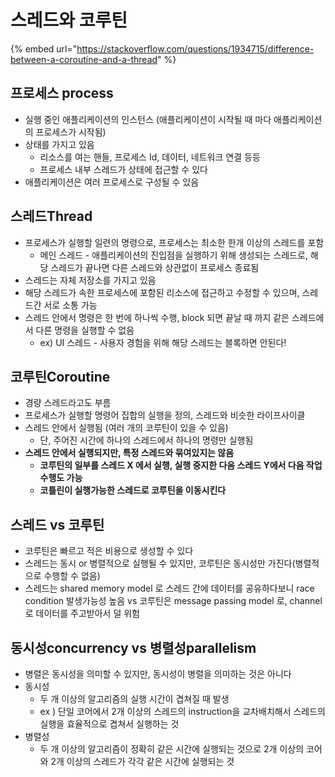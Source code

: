 # 스레드와 코루틴

{% embed url="https://stackoverflow.com/questions/1934715/difference-between-a-coroutine-and-a-thread" %}

## 프로세스 process

* 실행 중인 애플리케이션의 인스턴스 (애플리케이션이 시작될 때 마다 애플리케이션의 프로세스가 시작됨)
* 상태를 가지고 있음
  * 리소스를 여는 핸들, 프로세스 Id, 데이터, 네트워크 연결 등등
  * 프로세스 내부 스레드가 상태에 접근할 수 있다
* 애플리케이션은 여러 프로세스로 구성될 수 있음



## 스레드Thread

* 프로세스가 실행할 일련의 명령으로, 프로세스는 최소한 한개 이상의 스레드를 포함
  * 메인 스레드 - 애플리케이션의 진입점을 실행하기 위해 생성되는 스레드로, 해당 스레드가 끝나면 다른 스레드와 상관없이 프로세스 종료됨
* 스레드는 자체 저장소를 가지고 있음
* 해당 스레드가 속한 프로세스에 포함된 리소스에 접근하고 수정할 수 있으며, 스레드간 서로 소통 가능
* 스레드 안에서 명령은 한 번에 하나씩 수행, block 되면 끝날 때 까지 같은 스레드에서 다른 명령을 실행할 수 없음
  * ex) UI 스레드 - 사용자 경험을 위해 해당 스레드는 블록하면 안된다!

## 코루틴Coroutine

* 경량 스레드라고도 부름
* 프로세스가 실행할 명령어 집합의 실행을 정의, 스레드와 비슷한 라이프사이클
* 스레드 안에서 실행됨 (여러 개의 코루틴이 있을 수 있음)
  * 단, 주어진 시간에 하나의 스레드에서 하나의 명령만 실행됨
* **스레드 안에서 실행되지만, 특정 스레드와 묶여있지는 않음**
  * **코루틴의 일부를 스레드 X 에서 실행, 실행 중지한 다음 스레드 Y에서 다음 작업 수행도 가능**
  * **코틀린이 실행가능한 스레드로 코루틴을 이동시킨다**



## 스레드 vs 코루틴

* 코루틴은 빠르고 적은 비용으로 생성할 수 있다
* 스레드는 동시 or 병렬적으로 실행될 수 있지만, 코루틴은 동시성만 가진다(병렬적으로 수행할 수 없음)
* 스레드는 shared memory model 로 스레드 간에 데이터를 공유하다보니 race condition 발생가능성 높음 vs 코루틴은 message passing model 로, channel로 데이터를 주고받아서 덜 위험



## 동시성concurrency vs 병렬성parallelism

* 병렬은 동시성을 의미할 수 있지만, 동시성이 병렬을 의미하는 것은 아니다
* 동시성&#x20;
  * 두 개 이상의 알고리즘의 실행 시간이 겹쳐질 때 발생
  * ex ) 단일 코어에서 2개 이상의 스레드의 instruction을 교차배치해서 스레드의 실행을 효율적으로 겹쳐서 실행하는 것
* 병렬성
  * 두 개 이상의 알고리즘이 정확히 같은 시간에 실행되는 것으로 2개 이상의 코어와 2개 이상의 스레드가 각각 같은 시간에 실행되는 것

<figure><img src="../.gitbook/assets/스크린샷 2024-05-20 오전 8.17.49.png" alt=""><figcaption></figcaption></figure>

<figure><img src="../.gitbook/assets/스크린샷 2024-05-20 오전 8.46.48.png" alt=""><figcaption></figcaption></figure>
